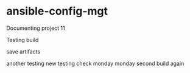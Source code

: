 # ansible-config-mgt
Documenting project 11

Testing build

save artifacts

another testing
new testing
check
monday
monday second build
again